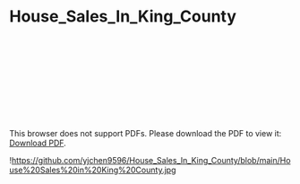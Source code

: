 # House_Sales_In_King_County

<object data="https://github.com/yjchen9596/House_Sales_In_King_County/blob/main/House%20Sales%20in%20King%20County.pdf" type="application/pdf" width="700px" height="700px">
    <embed src="https://github.com/yjchen9596/House_Sales_In_King_County/blob/main/House%20Sales%20in%20King%20County.pdf">
        <p>This browser does not support PDFs. Please download the PDF to view it: <a href="https://github.com/yjchen9596/House_Sales_In_King_County/blob/main/House%20Sales%20in%20King%20County.pdf">Download PDF</a>.</p>
    </embed>
</object>


!<https://github.com/yjchen9596/House_Sales_In_King_County/blob/main/House%20Sales%20in%20King%20County.jpg>

